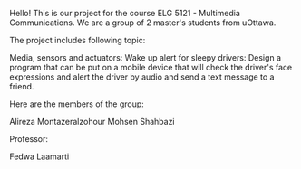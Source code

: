 Hello! This is our project for the course ELG 5121 - Multimedia Communications. We are a group of 2 master's students from uOttawa.

The project includes following topic:

Media, sensors and actuators: Wake up alert for sleepy drivers: Design a program that can be put on a mobile 
device that will check the driver's face expressions and alert the driver by audio and send a text message 
to a friend.

Here are the members of the group:

Alireza Montazeralzohour
Mohsen Shahbazi

Professor:

Fedwa Laamarti
